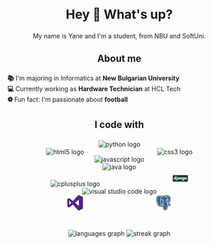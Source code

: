 <h1 align="center">Hey 👋 What's up?</h1>

###

<p align="center">My name is Yane and I'm a student, from NBU and SoftUni.</p>

###

<h2 align="center">About me</h2>

###

<p align="left"><b>📚</b> I'm majoring in Informatics at <b>New Bulgarian University</b><br><b>💻</b>  Currently working as <b>Hardware Technician</b> at HCL Tech<br><b>⚽ </b> Fun fact: I'm passionate about <b>football</b>

###

<h2 align="center">I code with</h2>

###

<div align="center">
  <img src="https://cdn.jsdelivr.net/gh/devicons/devicon/icons/python/python-original.svg" height="35" alt="python logo" style="margin: 0 80px;" />
  <img src="https://cdn.jsdelivr.net/gh/devicons/devicon/icons/html5/html5-original.svg" height="35" alt="html5 logo" style="margin: 0 80px;" />
  <img src="https://cdn.jsdelivr.net/gh/devicons/devicon/icons/css3/css3-original.svg" height="35" alt="css3 logo" style="margin: 0 80px;" />
  <img src="https://cdn.jsdelivr.net/gh/devicons/devicon/icons/javascript/javascript-original.svg" height="35" alt="javascript logo" style="margin: 0 80px;" />
  <img src="https://cdn.jsdelivr.net/gh/devicons/devicon/icons/java/java-original.svg" height="35" alt="java logo" style="margin: 0 80px;" />
  <img src="https://cdn.jsdelivr.net/gh/devicons/devicon/icons/cplusplus/cplusplus-original.svg" height="35" alt="cplusplus logo" style="margin: 0 80px;" />
  <img src="https://github.com/devicons/devicon/blob/v2.14.0/icons/django/django-original.svg" height="35" alt="django logo" style="margin: 0 80px;" />
  <img src="https://camo.githubusercontent.com/25d07ba4220a3fcadb4af12394d157494ec298dec4ecd86321961427ea18c9e8/68747470733a2f2f63646e2e6a7364656c6976722e6e65742f67682f64657669636f6e732f64657669636f6e2f69636f6e732f7673636f64652f7673636f64652d6f726967696e616c2e737667" height="35" alt="visual studio code logo" style="margin: 0 80px;" />
  <img src="https://github.com/devicons/devicon/blob/v2.14.0/icons/visualstudio/visualstudio-plain.svg" height="35" alt="visual studio logo" style="margin: 0 80px;" />
  <img src="https://github.com/devicons/devicon/blob/v2.14.0/icons/postgresql/postgresql-original.svg" height="35" alt="postgresql logo" style="margin: 0 80px;" />
</div>


###
</div>

###

<br clear="both">

<div align="center">
  <img src="https://github-readme-stats.vercel.app/api/top-langs?username=Yaneww11&locale=en&hide_title=false&layout=compact&exclude_lang=php&card_width=320&langs_count=5&theme=transparent&hide_border=false&order=2&hide=php" height="150" alt="languages graph"  />
  <img src="https://streak-stats.demolab.com?user=Yaneww11&locale=en&mode=daily&theme=transparent&hide_border=false&border_radius=5&order=3" height="150" alt="streak graph"  />
</div>

###
